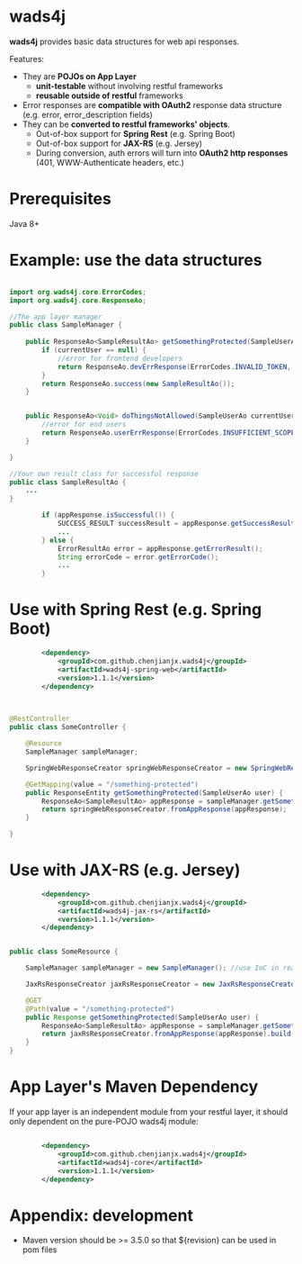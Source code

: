 # wads4j

**wads4j** provides basic data structures for web api responses.  

Features: 

* They are **POJOs on App Layer** 
  * **unit-testable** without involving restful frameworks
  * **reusable outside of restful** frameworks 
* Error responses are **compatible with OAuth2** response data structure (e.g. error, error_description fields)
* They can be **converted to restful frameworks' objects**. 
  * Out-of-box support for **Spring Rest** (e.g. Spring Boot) 
  * Out-of-box support for **JAX-RS** (e.g. Jersey)
  * During conversion, auth errors will turn into **OAuth2 http responses** (401, WWW-Authenticate headers, etc.)
  

# Prerequisites
Java 8+
 
# Example: use the data structures

```java

import org.wads4j.core.ErrorCodes;
import org.wads4j.core.ResponseAo;

//The app layer manager
public class SampleManager {
  
    public ResponseAo<SampleResultAo> getSomethingProtected(SampleUserAo currentUser) {
        if (currentUser == null) {
            //error for frontend developers
            return ResponseAo.devErrResponse(ErrorCodes.INVALID_TOKEN, "User has logged out"); 
        }
        return ResponseAo.success(new SampleResultAo());
    }


    public ResponseAo<Void> doThingsNotAllowed(SampleUserAo currentUser) {
        //error for end users
        return ResponseAo.userErrResponse(ErrorCodes.INSUFFICIENT_SCOPE, "No permission", null);
    }

}

//Your own result class for successful response
public class SampleResultAo {
    ...
}
```

```java
        if (appResponse.isSuccessful()) {
            SUCCESS_RESULT successResult = appResponse.getSuccessResult();
            ...
        } else {
            ErrorResultAo error = appResponse.getErrorResult();
            String errorCode = error.getErrorCode();
            ...
        }

```


# Use with Spring Rest (e.g. Spring Boot)


```xml
        <dependency>
            <groupId>com.github.chenjianjx.wads4j</groupId>
            <artifactId>wads4j-spring-web</artifactId>
            <version>1.1.1</version>
        </dependency>
```


```java

 
@RestController
public class SomeController {

    @Resource
    SampleManager sampleManager;

    SpringWebResponseCreator springWebResponseCreator = new SpringWebResponseCreator(); //use IoC in real projects

    @GetMapping(value = "/something-protected")
    public ResponseEntity getSomethingProtected(SampleUserAo user) {
        ResponseAo<SampleResultAo> appResponse = sampleManager.getSomethingProtected(getCurrentUser());
        return springWebResponseCreator.fromAppResponse(appResponse);
    }

}
```


# Use with JAX-RS (e.g. Jersey)

```xml
        <dependency>
            <groupId>com.github.chenjianjx.wads4j</groupId>
            <artifactId>wads4j-jax-rs</artifactId>
            <version>1.1.1</version>
        </dependency>
```

```java

public class SomeResource {

    SampleManager sampleManager = new SampleManager(); //use IoC in real projects

    JaxRsResponseCreator jaxRsResponseCreator = new JaxRsResponseCreator(); //use IoC in real projects

    @GET
    @Path(value = "/something-protected")
    public Response getSomethingProtected(SampleUserAo user) {
        ResponseAo<SampleResultAo> appResponse = sampleManager.getSomethingProtected(getCurrentUser());
        return jaxRsResponseCreator.fromAppResponse(appResponse).build();
    }
}
```


# App Layer's Maven Dependency

If your app layer is an independent module from your restful layer, it should only dependent on the pure-POJO wads4j module: 

```xml

        <dependency>
            <groupId>com.github.chenjianjx.wads4j</groupId>
            <artifactId>wads4j-core</artifactId>
            <version>1.1.1</version>
        </dependency>

```


# Appendix: development

* Maven version should be >= 3.5.0 so that ${revision} can be used in pom files
